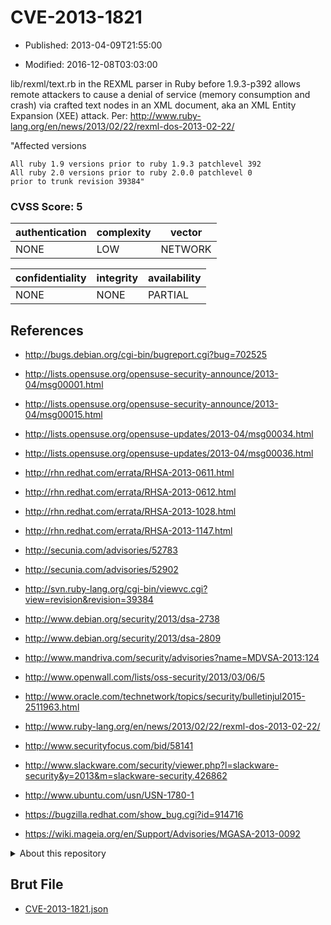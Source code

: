 # CVE-2013-1821

- Published: 2013-04-09T21:55:00

- Modified: 2016-12-08T03:03:00

lib/rexml/text.rb in the REXML parser in Ruby before 1.9.3-p392 allows remote attackers to cause a denial of service (memory consumption and crash) via crafted text nodes in an XML document, aka an XML Entity Expansion (XEE) attack. Per: http://www.ruby-lang.org/en/news/2013/02/22/rexml-dos-2013-02-22/

"Affected versions

    All ruby 1.9 versions prior to ruby 1.9.3 patchlevel 392
    All ruby 2.0 versions prior to ruby 2.0.0 patchlevel 0
    prior to trunk revision 39384"


### CVSS Score: **5**

| authentication | complexity | vector |
| --- | --- | --- |
| NONE | LOW | NETWORK |

| confidentiality | integrity | availability |
| --- | --- | --- |
| NONE | NONE | PARTIAL |

## References

* http://bugs.debian.org/cgi-bin/bugreport.cgi?bug=702525

* http://lists.opensuse.org/opensuse-security-announce/2013-04/msg00001.html

* http://lists.opensuse.org/opensuse-security-announce/2013-04/msg00015.html

* http://lists.opensuse.org/opensuse-updates/2013-04/msg00034.html

* http://lists.opensuse.org/opensuse-updates/2013-04/msg00036.html

* http://rhn.redhat.com/errata/RHSA-2013-0611.html

* http://rhn.redhat.com/errata/RHSA-2013-0612.html

* http://rhn.redhat.com/errata/RHSA-2013-1028.html

* http://rhn.redhat.com/errata/RHSA-2013-1147.html

* http://secunia.com/advisories/52783

* http://secunia.com/advisories/52902

* http://svn.ruby-lang.org/cgi-bin/viewvc.cgi?view=revision&revision=39384

* http://www.debian.org/security/2013/dsa-2738

* http://www.debian.org/security/2013/dsa-2809

* http://www.mandriva.com/security/advisories?name=MDVSA-2013:124

* http://www.openwall.com/lists/oss-security/2013/03/06/5

* http://www.oracle.com/technetwork/topics/security/bulletinjul2015-2511963.html

* http://www.ruby-lang.org/en/news/2013/02/22/rexml-dos-2013-02-22/

* http://www.securityfocus.com/bid/58141

* http://www.slackware.com/security/viewer.php?l=slackware-security&y=2013&m=slackware-security.426862

* http://www.ubuntu.com/usn/USN-1780-1

* https://bugzilla.redhat.com/show_bug.cgi?id=914716

* https://wiki.mageia.org/en/Support/Advisories/MGASA-2013-0092

<details>
<summary>About this repository</summary> 

  This repository is part of the project [Live Hack CVE](https://github.com/Live-Hack-CVE). Main website can be found [www.live-hack.org](https://www.live-hack.org) 
  
  Made by [Sn0wAlice](https://github.com/Sn0wAlice) for the people that care about security and need to have a feed of the latest CVEs. Hope you enjoy it, don't forget to star the repo and follow me on [Twitter](https://twitter.com/Sn0wAlice) and [Github](https://github.com/Sn0wAlice). And that is my [personnal website](https://www.alice-snow.me/)

  - [Home Page](https://github.com/Live-Hack-CVE)
  - [Framework](https://github.com/Live-Hack-CVE/cve-framework)
  - [CVE database](https://github.com/Live-Hack-CVE/full_database)
  - [Changelog](https://github.com/Live-Hack-CVE/Changelog)
</details>

## Brut File

* [CVE-2013-1821.json](https://raw.githubusercontent.com/Live-Hack-CVE/full_database/main/cves/2013/CVE-2013-1821.json)

